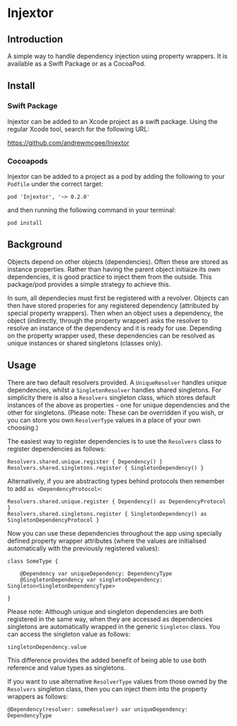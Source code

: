 # Injextor

## Introduction

A simple way to handle dependency injection using property wrappers. It is available as a Swift Package or as a CocoaPod.

## Install

### Swift Package

Injextor can be added to an Xcode project as a swift package. Using the regular Xcode tool, search for the following URL:

https://github.com/andrewmcgee/Injextor

### Cocoapods

Injextor can be added to a project as a pod by adding the following to your `Podfile` under the correct target:

```
pod 'Injextor', '~> 0.2.0'
```

and then running the following command in your terminal:

```
pod install
```

## Background

Objects depend on other objects (dependencies). Often these are stored as instance properties. Rather than having the parent object initiaize its own dependencies, it is good practice to inject them from the outside. This package/pod provides a simple strategy to achieve this.

In sum, all dependecies must first be registered with a revolver. Objects can then have stored properies for any registered dependency (attributed by special property wrappers). Then when an object uses a dependency, the object (indirectly, through the property wrapper) asks the resolver to resolve an instance of the dependency and it is ready for use. Depending on the property wrapper used, these dependencies can be resolved as unique instances or shared singletons (classes only).

## Usage

There are two default resolvers provided. A `UniqueResolver` handles unique dependencies, whilst a `SingletonResolver` handles shared singletons.
For simplicity there is also a `Resolvers` singleton class, which stores default instances of the above as properties - one for unique dependencies and the other for singletons. (Please note: These can be overridden if you wish, or you can store you own `ResolverType` values in a place of your own choosing.)

The easiest way to register dependencies is to use the `Resolvers` class to register dependencies as follows:

```
Resolvers.shared.unique.register { Dependency() }
Resolvers.shared.singletons.register { SingletonDependency() }
```

Alternatively, if you are abstracting types behind protocols then remember to add `as <DependencyProtocol>`:

```
Resolvers.shared.unique.register { Dependency() as DependencyProtocol }
Resolvers.shared.singletons.register { SingletonDependency() as SingletonDependencyProtocol }
```

Now you can use these dependencies throughout the app using specially defined property wrapper attributes (where the values are initialised automatically with the previously registered values):

```
class SomeType {
    
    @Dependency var uniqueDependency: DependencyType
    @SingletonDependency var singletonDependency: Singleton<SingletonDependencyType>
    
}
```

Please note: Although unique and singleton dependencies are both registered in the same way, when they are accessed as dependencies singletons are automatically wrapped in the generic `Singleton` class. You can access the singleton value as follows:

```
singletonDependency.value
```

This difference provides the added benefit of being able to use both reference and value types as singletons.

If you want to use alternative `ResolverType` values from those owned by the `Resolvers` singleton class, then you can inject them into the property wrappers as follows:

```
@Dependency(resolver: someResolver) var uniqueDependency: DependencyType
```
